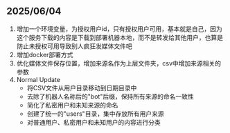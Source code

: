 ## 2025/06/04

1. 增加一个环境变量，为授权用户id，只有授权用户可用，基本就是自己，因为这个服务下载的内容是下载到部署机器本地，而不是转发给其他用户，也算是防止未授权可用导致别人疯狂发媒体文件吧
2. 增加docker部署方式
3. 优化媒体文件保存位置，增加来源名作为上层文件夹，csv中增加来源相关的参数
4. Normal Update
   - 将CSV文件从用户目录移动到日期目录中
   - 去除了机器人名称后的"bot"后缀，保持所有来源的命名一致性
   - 简化了私密用户和未知来源的命名
   - 创建了统一的"users"目录，集中存放所有用户来源
   - 对普通用户、私密用户和未知用户的内容进行分类
